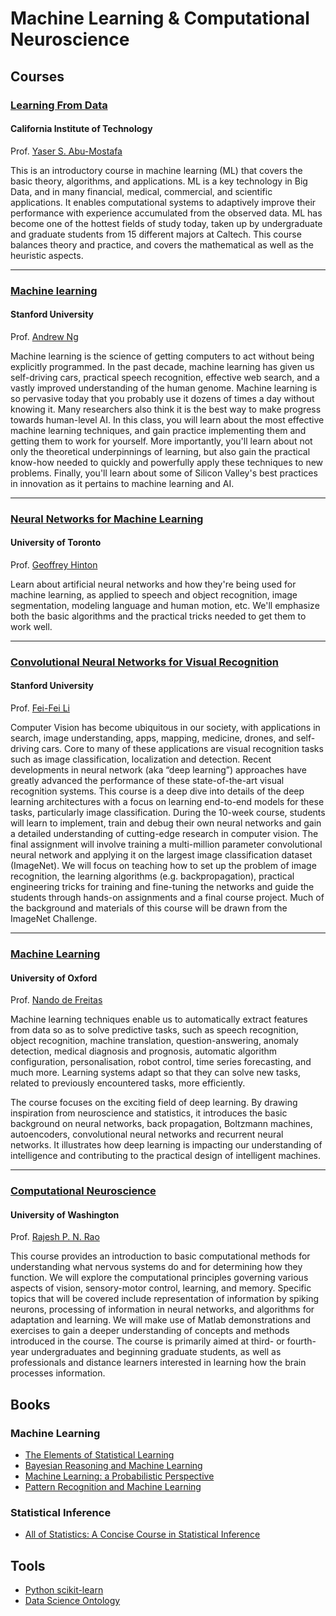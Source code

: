 # Machine Learning & Computational Neuroscience

## Courses

### [Learning From Data](https://work.caltech.edu/telecourse.html)
#### California Institute of Technology
Prof. [Yaser S. Abu-Mostafa](https://work.caltech.edu/)

This is an introductory course in machine learning (ML) that covers the basic theory, algorithms, and applications. ML is a key technology in Big Data, and in many financial, medical, commercial, and scientific applications. It enables computational systems to adaptively improve their performance with experience accumulated from the observed data. ML has become one of the hottest fields of study today, taken up by undergraduate and graduate students from 15 different majors at Caltech. This course balances theory and practice, and covers the mathematical as well as the heuristic aspects.

---

### [Machine learning](https://www.coursera.org/learn/machine-learning)
#### Stanford University
Prof. [Andrew Ng](http://www.andrewng.org/)

Machine learning is the science of getting computers to act without being explicitly programmed. In the past decade, machine learning has given us self-driving cars, practical speech recognition, effective web search, and a vastly improved understanding of the human genome. Machine learning is so pervasive today that you probably use it dozens of times a day without knowing it. Many researchers also think it is the best way to make progress towards human-level AI. In this class, you will learn about the most effective machine learning techniques, and gain practice implementing them and getting them to work for yourself. More importantly, you'll learn about not only the theoretical underpinnings of learning, but also gain the practical know-how needed to quickly and powerfully apply these techniques to new problems. Finally, you'll learn about some of Silicon Valley's best practices in innovation as it pertains to machine learning and AI.

---

### [Neural Networks for Machine Learning](https://www.coursera.org/course/neuralnets)
#### University of Toronto
Prof. [Geoffrey Hinton](http://www.cs.toronto.edu/~hinton/)

Learn about artificial neural networks and how they're being used for machine learning, as applied to speech and object recognition, image segmentation, modeling language and human motion, etc. We'll emphasize both the basic algorithms and the practical tricks needed to get them to work well.

---

### [Convolutional Neural Networks for Visual Recognition](http://cs231n.stanford.edu/)
#### Stanford University
Prof. [Fei-Fei Li](http://vision.stanford.edu/index.html)

Computer Vision has become ubiquitous in our society, with applications in search, image understanding, apps, mapping, medicine, drones, and self-driving cars. Core to many of these applications are visual recognition tasks such as image classification, localization and detection. Recent developments in neural network (aka “deep learning”) approaches have greatly advanced the performance of these state-of-the-art visual recognition systems. This course is a deep dive into details of the deep learning architectures with a focus on learning end-to-end models for these tasks, particularly image classification. During the 10-week course, students will learn to implement, train and debug their own neural networks and gain a detailed understanding of cutting-edge research in computer vision. The final assignment will involve training a multi-million parameter convolutional neural network and applying it on the largest image classification dataset (ImageNet). We will focus on teaching how to set up the problem of image recognition, the learning algorithms (e.g. backpropagation), practical engineering tricks for training and fine-tuning the networks and guide the students through hands-on assignments and a final course project. Much of the background and materials of this course will be drawn from the ImageNet Challenge.

---

### [Machine Learning](https://www.cs.ox.ac.uk/people/nando.defreitas/machinelearning/)
#### University of Oxford
Prof. [Nando de Freitas](http://www.cs.ox.ac.uk/people/nando.defreitas/)

Machine learning techniques enable us to automatically extract features from data so as to solve predictive tasks, such as speech recognition, object recognition, machine translation, question-answering, anomaly detection, medical diagnosis and prognosis, automatic algorithm configuration, personalisation, robot control, time series forecasting, and much more. Learning systems adapt so that they can solve new tasks, related to previously encountered tasks, more efficiently.

The course focuses on the exciting field of deep learning. By drawing inspiration from neuroscience and statistics, it introduces the basic background on neural networks, back propagation, Boltzmann machines, autoencoders, convolutional neural networks and recurrent neural networks. It illustrates how deep learning is impacting our understanding of intelligence and contributing to the practical design of intelligent machines.

---

### [Computational Neuroscience]()
#### University of Washington
Prof. [Rajesh P. N. Rao](https://www.coursera.org/instructor/rajeshrao)

This course provides an introduction to basic computational methods for understanding what nervous systems do and for determining how they function. We will explore the computational principles governing various aspects of vision, sensory-motor control, learning, and memory. Specific topics that will be covered include representation of information by spiking neurons, processing of information in neural networks, and algorithms for adaptation and learning. We will make use of Matlab demonstrations and exercises to gain a deeper understanding of concepts and methods introduced in the course. The course is primarily aimed at third- or fourth-year undergraduates and beginning graduate students, as well as professionals and distance learners interested in learning how the brain processes information.

## Books

### Machine Learning

- [The Elements of Statistical Learning](http://statweb.stanford.edu/~tibs/ElemStatLearn/)
- [Bayesian Reasoning and Machine Learning](http://web4.cs.ucl.ac.uk/staff/D.Barber/pmwiki/pmwiki.php?n=Brml.HomePage)
- [Machine Learning: a Probabilistic Perspective](http://www.cs.ubc.ca/~murphyk/MLbook/)
- [Pattern Recognition and Machine Learning](http://research.microsoft.com/en-us/um/people/cmbishop/prml/)

### Statistical Inference

- [All of Statistics: A Concise Course in Statistical Inference](http://www.amazon.com/All-Statistics-Statistical-Inference-Springer/dp/0387402721)

## Tools

- [Python scikit-learn](http://scikit-learn.org/stable/)
- [Data Science Ontology](http://www.datascienceontology.com/)
